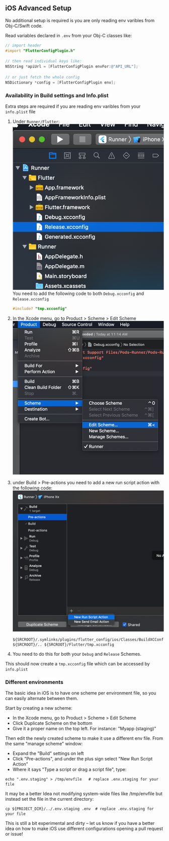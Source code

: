 ## iOS Advanced Setup

No additional setup is required is you are only reading env varibles from Obj-C/Swift code.

Read variables declared in `.env` from your Obj-C classes like:

```objective-c
// import header
#import "FlutterConfigPlugin.h"

// then read individual keys like:
NSString *apiUrl = [FlutterConfigPlugin envFor:@"API_URL"];

// or just fetch the whole config
NSDictionary *config = [FlutterConfigPlugin env];
```

### Availability in Build settings and Info.plist

Extra steps are required if you are reading env varibles from your `info.plist` file

1. Under `Runner/Flutter`:
   ![img](./pic1.png)
   You need to add the following code to both `Debug.xcconfig` and `Release.xcconfig`

   ```objective-c
   #include? "tmp.xcconfig"
   ```

2. In the Xcode menu, go to Product > Scheme > Edit Scheme
   ![img](./pic2.png)

3. under Build > Pre-actions you need to add a new run script action with the following code:
   ![img](./pic3.png)

   ```
   ${SRCROOT}/.symlinks/plugins/flutter_config/ios/Classes/BuildXCConfig.rb ${SRCROOT}/.. ${SRCROOT}/Flutter/tmp.xcconfig
   ```

4. You need to do this for both your `Debug` and `Release` Schemes.

This should now create a `tmp.xcconfig` file which can be accessed by `info.plist`

### Different environments

The basic idea in iOS is to have one scheme per environment file, so you can easily alternate between them.

Start by creating a new scheme:

- In the Xcode menu, go to Product > Scheme > Edit Scheme
- Click Duplicate Scheme on the bottom
- Give it a proper name on the top left. For instance: "Myapp (staging)"

Then edit the newly created scheme to make it use a different env file. From the same "manage scheme" window:

- Expand the "Build" settings on left
- Click "Pre-actions", and under the plus sign select "New Run Script Action"
- Where it says "Type a script or drag a script file", type:

```
echo ".env.staging" > /tmp/envfile   # replace .env.staging for your file
```

It may be a better Idea not modifying system-wide files like /tmp/envfile
but instead set the file in the current directory:

```
cp ${PROJECT_DIR}/../.env.staging .env  # replace .env.staging for your file
```

This is still a bit experimental and dirty – let us know if you have a better idea on how to make iOS use different configurations opening a pull request or issue!
